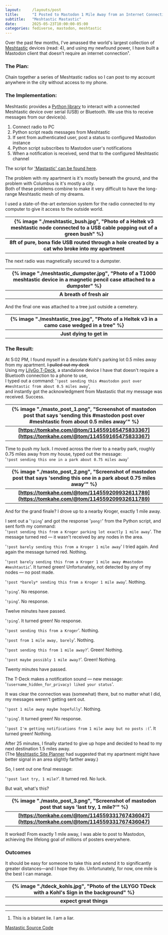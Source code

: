 ```yaml
---
layout:     /layouts/post
title:      "I Posted to Mastodon 1 Mile Away from an Internet Connection"
subtitle:   "Meshtastic Mastastic"
date: 		2025-05-23T10:00:00-05:00
categories: fediverse, mastodon, meshtastic
---
```


Over the past few months, I've amassed the world's largest collection of [Meshtastic](https://meshtastic.org/) devices (read: 4), and using my newfound power, I have built a Mastodon client that doesn't require an internet connection¹.

### The Plan:

Chain together a series of Meshtastic radios so I can post to my account anywhere in the city without access to my phone.
 
### The Implementation:

Meshtastic provides a [Python library](https://github.com/meshtastic/python) to interact with a connected Meshtastic device over serial (USB) or Bluetooth. We use this to receive messages from our device(s).

1. Connect radio to PC  
2. Python script reads messages from Meshtastic  
3. If sent from authenticated user, post a status to configured Mastodon instance  
4. Python script subscribes to Mastodon user's notifications  
5. When a notification is received, send that to the configured Meshtastic channel  

The script for ['Mastastic' can be found here](https://github.com/TomCasavant/Mastastic).

The problem with my apartment is it's mostly beneath the ground, and the problem with Columbus is it's mostly a city.  
Both of these problems combine to make it very difficult to have the long-range Meshtastic mesh of my dreams.

I used a state-of-the-art extension system for the radio connected to my computer to give it access to the outside world.

| {% image "./meshtastic_bush.jpg", "Photo of a Heltek v3 meshtastic node connected to a USB cable popping out of a green bush" %} |
| :--: |
| **8ft of pure, bona fide USB routed through a hole created by a cat who broke into my apartment** |

The next radio was magnetically secured to a dumpster.

| {% image "./meshtastic_dumpster.jpg", "Photo of a T1000 meshtastic device in a magnetic pencil case attached to a dumpster" %} |
| :--: |
| **A breath of fresh air** |

And the final one was attached to a tree just outside a cemetery.

| {% image "./meshtastic_tree.jpg", "Photo of a Heltek v3 in a camo case wedged in a tree" %} |
| :--: |
| **Just dying to get in** |

### The Result:

At 5:02 PM, I found myself in a desolate Kohl's parking lot 0.5 miles away from my apartment. ~~I pulled out my deck~~  
Using my [LilyGo T-Deck](https://meshtastic.org/docs/hardware/devices/lilygo/tdeck/), a standalone device I have that doesn't require a Bluetooth connection to a phone to use,  
I typed out a command: '`!post sending this #mastodon post over #meshtastic from about 0.5 miles away`',  
and instantly got the acknowledgment from Mastastic that my message was received. Success.

| {% image "./masto_post_1.png", "Screenshot of mastodon post that says 'sending this #mastodon post over #meshtastic from about 0.5 miles away'" %} |
| :--: |
| **[https://tomkahe.com/@tom/114559165475833367](https://tomkahe.com/@tom/114559165475833367)** |

Time to push my luck. I moved across the river to a nearby park, roughly 0.75 miles away from my house, typed out the message:  
'`!post sending this one in a park about 0.75 miles away`'

| {% image "./masto_post_2.png", "Screenshot of mastodon post that says 'sending this one in a park about 0.75 miles away'" %} |
| :--: |
| **[https://tomkahe.com/@tom/114559209932611789](https://tomkahe.com/@tom/114559209932611789)** |

And for the grand finale? I drove up to a nearby Kroger, exactly 1 mile away.

I sent out a '`!ping`' and got the response '`pong!`' from the Python script, and sent forth my command:  
'`!post sending this from a Kroger parking lot exactly 1 mile away`'. The message turned red — it wasn't received by any nodes in the area.

'`!post barely sending this from a Kroger 1 mile away`' I tried again. And again the message turned red. Nothing.

'`!post barely sending this from a Kroger 1 mile away #mastodon #meshtastic`'. It turned green! Unfortunately, not detected by any of my nodes — no post made.

'`!post *barely* sending this from a Kroger 1 mile away`'. Nothing.

'`!ping`'. No response.

'`!ping`'. No response.

Twelve minutes have passed.

'`!ping`'. It turned green! No response.

'`!post sending this from a Kroger`'. Nothing.

'`!post from 1 mile away, barely`'. Nothing.

'`!post sending this from 1 mile away?`'. Green! Nothing.

'`!post maybe possibly 1 mile away?`'. Green! Nothing.

Twenty minutes have passed.

The T-Deck makes a notification sound — new message: '`(username_hidden_for_privacy) liked your status`'.

It was clear the connection was (somewhat) there, but no matter what I did, my messages weren't getting sent out.

'`!post 1 mile away maybe hopefully`'. Nothing.

'`!ping`'. It turned green! No response.

'`!post I'm getting notifications from 1 mile away but no posts :(`'. It turned green! Nothing.

After 25 minutes, I finally started to give up hope and decided to head to my next destination 1.5 miles away.  
(The [Meshtastic Site Planner](https://meshtastic.org/docs/software/site-planner/) had suggested that my apartment might have better signal in an area slightly farther away.)

So, I sent out one final message:

'`!post last try, 1 mile?`'. It turned red. No luck.

But wait, what's this?

| {% image "./masto_post_3.png", "Screenshot of mastodon post that says 'last try, 1 mile?'" %} |
| :--: |
| **[https://tomkahe.com/@tom/114559331767436047](https://tomkahe.com/@tom/114559331767436047)** |

It worked! From exactly 1 mile away, I was able to post to Mastodon, achieving the lifelong goal of millions of posters everywhere.

### Outcomes

It should be easy for someone to take this and extend it to significantly greater distances—and I hope they do. Unfortunately, for now, one mile is the best I can manage.

| {% image "./tdeck_kohls.jpg", "Photo of the LILYGO TDeck with a Kohl's Sign in the background" %} |
| :--: |
| **expect great things** |

---

1. This is a blatant lie. I am a liar.




[Mastastic Source Code](https://github.com/TomCasavant/Mastastic)
